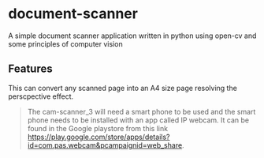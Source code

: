 # document-scanner
A simple document scanner application written in python using open-cv and some principles of computer vision

## Features
This can convert any scanned page into an A4 size page resolving the perscpective effect.

> The cam-scanner_3 will need a smart phone to be used and the smart phone needs to be installed with an app called IP webcam. It can be found in the Google playstore from this link https://play.google.com/store/apps/details?id=com.pas.webcam&pcampaignid=web_share.
